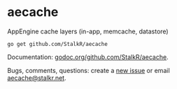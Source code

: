 # aecache

AppEngine cache layers (in-app, memcache, datastore)

`go get github.com/StalkR/aecache`

Documentation: [godoc.org/github.com/StalkR/aecache][1].

Bugs, comments, questions: create a [new issue][2] or email [aecache@stalkr.net][3].

[1]: http://godoc.org/github.com/StalkR/aecache
[2]: https://github.com/StalkR/aecache/issues/new
[3]: mailto:aecache@stalkr.net
